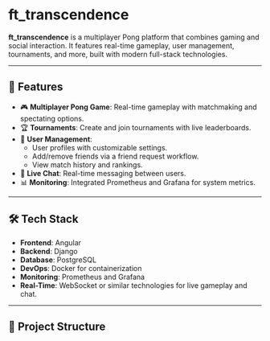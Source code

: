 # ft_transcendence

**ft_transcendence** is a multiplayer Pong platform that combines gaming and social interaction. It features real-time gameplay, user management, tournaments, and more, built with modern full-stack technologies.

---

## 🚀 Features
- 🎮 **Multiplayer Pong Game**: Real-time gameplay with matchmaking and spectating options.
- 🏆 **Tournaments**: Create and join tournaments with live leaderboards.
- 👥 **User Management**: 
  - User profiles with customizable settings.
  - Add/remove friends via a friend request workflow.
  - View match history and rankings.
- 💬 **Live Chat**: Real-time messaging between users.
- 📊 **Monitoring**: Integrated Prometheus and Grafana for system metrics.

---

## 🛠️ Tech Stack
- **Frontend**: Angular  
- **Backend**: Django  
- **Database**: PostgreSQL  
- **DevOps**: Docker for containerization  
- **Monitoring**: Prometheus and Grafana  
- **Real-Time**: WebSocket or similar technologies for live gameplay and chat.

---

## 📂 Project Structure

